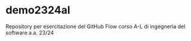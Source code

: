 # demo2324al
Repository per esercitazione del GitHub Flow corso A-L di ingegneria del software a.a. 23/24
